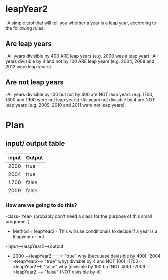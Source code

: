 # leapYear2
-A simple tool that will tell you whether a year is a leap year, according to the following rules:
## Are leap years
-All years divisible by 400 ARE leap years (e.g. 2000 was a leap year)
-All years divisible by 4 and not by 100 ARE leap years (e.g. 2004, 2008 and 2012 were leap years)
## Are not leap years
-All years divisible by 100 but not by 400 are NOT leap years (e.g. 1700, 1800 and 1900 were not leap years)
-All years not divisible by 4 are NOT leap years (e.g. 2009, 2010 and 2011 were not leap years)

# Plan

## input/ output table

| input | Output |
| ------|--------|
|2000| true |
|2004| true|
|1700|false|
|2009| false| 

### How are we going to do this?
-class- Year- (probably don't need a class for the purpose of this small programe. )
- Method = leapYear2 - This will use conditionals to decide if a year is a leapyear or not

-input-->leapYear2-->output
- 2000 -->leapYear2---> "true" why (becuuase devisible by 400)
-2004-->leapYear2--> "true" why( divisble by 4 and NOT 100)
-1700-->leapYear2--> "false" why (divisible by 100 bu tNOT 400)
-2009 -->leapYear2 --> "false" (NOT divisible by 4)

